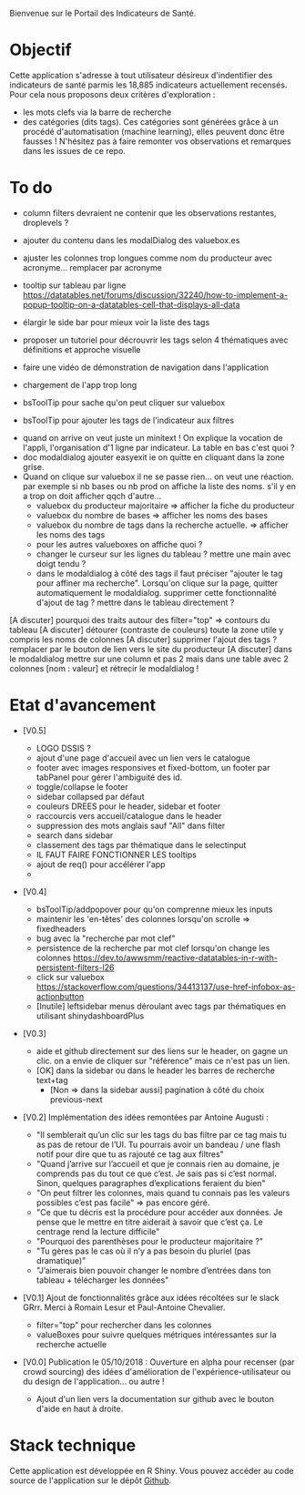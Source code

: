 Bienvenue sur le Portail des Indicateurs de Santé.

# Objectif
Cette application s'adresse à tout utilisateur désireux d'indentifier des indicateurs de santé parmis les 18,885 indicateurs actuellement recensés.
Pour cela nous proposons deux critères d'exploration : 
- les mots clefs via la barre de recherche
- des catégories (dits tags). Ces catégories sont générées grâce à un procédé d'automatisation (machine learning), elles peuvent donc être fausses ! N'hésitez pas à faire remonter vos observations et remarques dans les issues de ce repo.

# To do
* column filters devraient ne contenir que les observations restantes, droplevels ?
* ajouter du contenu dans les modalDialog des valuebox.es
* ajuster les colonnes trop longues comme nom du producteur avec acronyme... remplacer par acronyme
* tooltip sur tableau par ligne https://datatables.net/forums/discussion/32240/how-to-implement-a-popup-tooltip-on-a-datatables-cell-that-displays-all-data
* élargir le side bar pour mieux voir la liste des tags
* proposer un tutoriel pour décrouvrir les tags selon 4 thématiques avec définitions et approche visuelle
* faire une vidéo de démonstration de navigation dans l'application


* chargement de l'app trop long
* bsToolTip pour sache qu'on peut cliquer sur valuebox
* bsToolTip pour ajouter les tags de l'indicateur aux filtres


- quand on arrive on veut juste un minitext ! On explique la vocation de l'appli, l'organisation d'1 ligne par indicateur. La table en bas c'est quoi ?
- doc modaldialog ajouter easyexit ie on quitte en cliquant dans la zone grise.
- Quand on clique sur valuebox il ne se passe rien... on veut une  réaction. par exemple si nb bases ou nb prod on affiche la liste des noms. s'il y en a trop on doit afficher qqch d'autre...
  * valuebox du producteur majoritaire => afficher la fiche du producteur 
  * valuebox du nombre de bases => afficher les noms des bases
  * valuebox du nombre de tags dans la recherche actuelle. => afficher les noms des tags
  * pour les autres valueboxes on affiche quoi ?
  * changer le curseur sur les lignes du tableau ? mettre une main avec doigt tendu ?
  * dans le modaldialog à côté des tags il faut préciser "ajouter le tag pour affiner ma recherche". Lorsqu'on clique sur la page, quitter automatiquement le modaldialog. supprimer cette fonctionnalité d'ajout de tag ? mettre dans le tableau directement ?

[A discuter] pourquoi des traits autour des filter="top" => contours du tableau
[A discuter] détourer (contraste de couleurs) toute la zone utile y compris les noms de colonnes
[A discuter] supprimer l'ajout des tags ? remplacer par le bouton de lien vers le site du producteur
[A discuter] dans le modaldialog mettre sur une column et pas 2 mais dans une table avec 2 colonnes [nom : valeur] et rétrecir le modaldialog ! 

# Etat d'avancement
* [V0.5] 
    * LOGO DSSIS ?
    * ajout d'une page d'accueil avec un lien vers le catalogue
    * footer avec images responsives et fixed-bottom, un footer par tabPanel pour gérer l'ambiguité des id.
    * toggle/collapse le footer
    * sidebar collapsed par défaut
    * couleurs DREES pour le header, sidebar et footer
    * raccourcis vers accueil/catalogue dans le header
    * suppression des mots anglais sauf "All" dans filter
    * search dans sidebar
    * classement des tags par thématique dans le selectinput
    * IL FAUT FAIRE FONCTIONNER LES tooltips
    * ajout de req() pour accélérer l'app
    * 
* [V0.4] 
    * bsToolTip/addpopover pour qu'on comprenne mieux les inputs
    * maintenir les 'en-têtes' des colonnes lorsqu'on scrolle => fixedheaders
    * bug avec la "recherche par mot clef"
    * persistence de la recherche par mot clef lorsqu'on change les colonnes https://dev.to/awwsmm/reactive-datatables-in-r-with-persistent-filters-l26
    * click sur valuebox https://stackoverflow.com/questions/34413137/use-href-infobox-as-actionbutton
    * [Inutile] leftsidebar menus déroulant avec tags par thématiques en utilisant shinydashboardPlus

  
* [V0.3]
  * aide et github directement sur des liens sur le header, on gagne un clic. on a envie de cliquer sur "référence" mais ce n'est pas un lien.
  * [OK] dans la sidebar ou dans le header les barres de recherche text+tag
    * [Non => dans la sidebar aussi] pagination à côté du choix previous-next
* [V0.2] Implémentation des idées remontées par Antoine Augusti : 
    * "Il semblerait qu’un clic sur les tags du bas filtre par ce tag mais tu as pas de retour de l’UI. Tu pourrais avoir un bandeau / une flash notif pour dire que tu as rajouté ce tag aux filtres"
    * "Quand j’arrive sur l’accueil et que je connais rien au domaine, je comprends pas du tout ce que c’est. Je sais pas si c’est normal. Sinon, quelques paragraphes d’explications feraient du bien"
    * "On peut filtrer les colonnes, mais quand tu connais pas les valeurs possibles c’est pas facile" => pas encore géré.
    * "Ce que tu décris est la procédure pour accéder aux données. Je pense que le mettre en titre aiderait à savoir que c’est ça. Le centrage rend la lecture difficile"
    * "Pourquoi des parenthèses pour le producteur majoritaire ?"
    * "Tu gères pas le cas où il n’y a pas besoin du pluriel (pas dramatique)"
    * "J’aimerais bien pouvoir changer le nombre d’entrées dans ton tableau + télécharger les données"
* [V0.1] Ajout de fonctionnalités grâce aux idées récoltées sur le slack GRrr. Merci à Romain Lesur et Paul-Antoine Chevalier.
    * filter="top" pour rechercher dans les colonnes
    * valueBoxes pour suivre quelques métriques intéressantes sur la recherche actuelle
* [V0.0] Publication le 05/10/2018 : Ouverture en alpha pour recenser (par crowd sourcing) des idées d'amélioration de l'expérience-utilisateur ou du design de l'application... ou autre !
    * Ajout d'un lien vers la documentation sur github avec le bouton d'aide en haut à droite.





# Stack technique 
Cette application est développée en R Shiny. 
Vous pouvez accéder au code source de l'application sur le dépôt <a href="https://github.com/phileas-condemine/carto_indicateurs">Github</a>.
